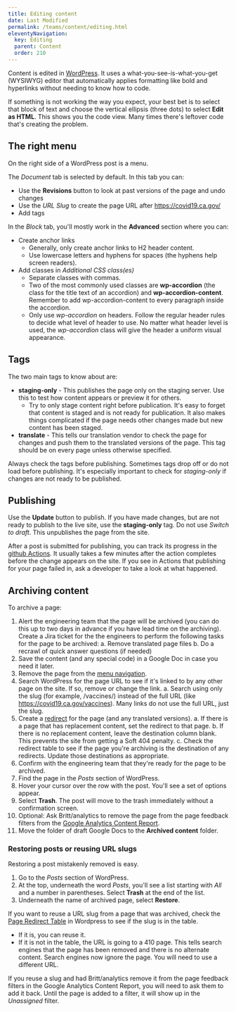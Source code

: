 ```yaml
---
title: Editing content
date: Last Modified 
permalink: /teams/content/editing.html
eleventyNavigation:
  key: Editing
  parent: Content
  order: 210
---
```


Content is edited in [WordPress](https://as-go-covid19-d-001.azurewebsites.net/wp-login.php). It uses a what-you-see-is-what-you-get (WYSIWYG) editor that automatically applies formatting like bold and hyperlinks without needing to know how to code.

If something is not working the way you expect, your best bet is to select that block of text and choose the vertical ellipsis (three dots) to select **Edit as HTML**. This shows you the code view. Many times there's leftover code that's creating the problem.

## The right menu

On the right side of a WordPress post is a menu.

The _Document_ tab is selected by default. In this tab you can:

* Use the **Revisions** button to look at past versions of the page and undo changes
* Use the _URL Slug_ to create the page URL after https://covid19.ca.gov/
* Add tags

In the _Block_ tab, you'll mostly work in the **Advanced** section where you can:

* Create anchor links
  * Generally, only create anchor links to H2 header content.
  * Use lowercase letters and hyphens for spaces (the hyphens help screen readers).
* Add classes in _Additional CSS class(es)_
  * Separate classes with commas.
  * Two of the most commonly used classes are **wp-accordion** (the class for the title text of an accordion) and **wp-accordion-content**. Remember to add wp-accordion-content to every paragraph inside the accordion.
  * Only use _wp-accordion_ on headers. Follow the regular header rules to decide what level of header to use. No matter what header level is used, the _wp-accordion_ class will give the header a uniform visual appearance.

## Tags

The two main tags to know about are:

* **staging-only** - This publishes the page only on the staging server. Use this to test how content appears or preview it for others.
  * Try to only stage content right before publication. It's easy to forget that content is staged and is not ready for publication. It also makes things complicated if the page needs other changes made but new content has been staged.
* **translate** - This tells our translation vendor to check the page for changes and push them to the translated versions of the page. This tag should be on every page unless otherwise specified.

Always check the tags before publishing. Sometimes tags drop off or do not load before publishing. It's especially important to check for _staging-only_ if changes are not ready to be published.

## Publishing

Use the **Update** button to publish. If you have made changes, but are not ready to publish to the live site, use the **staging-only** tag. Do not use _Switch to draft_. This unpublishes the page from the site.

After a post is submitted for publishing, you can track its progress in the [github Actions](https://github.com/cagov/covid19/actions). It usually takes a few minutes after the action completes before the change appears on the site. If you see in Actions that publishing for your page failed in, ask a developer to take a look at what happened.

## Archiving content

To archive a page:

1. Alert the engineering team that the page will be archived (you can do this up to two days in advance if you have lead time on the archiving). Create a Jira ticket for the the engineers to perform the following tasks for the page to be archived:
  a. Remove translated page files
  b. Do a recrawl of quick answer questions (if needed)
2. Save the content (and any special code) in a Google Doc in case you need it later.
3. Remove the page from the [menu navigation](https://as-go-covid19-d-001.azurewebsites.net/wp-admin/post.php?post=7484&action=edit).
4. Search WordPress for the page URL to see if it's linked to by any other page on the site. If so, remove or change the link.
  a. Search using only the slug (for example, /vaccines/) instead of the full URL (like https://covid19.ca.gov/vaccines). Many links do not use the full URL, just the slug.
5. Create a [redirect](https://cagov.github.io/covid19.ca.gov-site-eng-playbook/teams/content/redirects.html) for the page (and any translated versions).
  a. If there is a page that has replacement content, set the redirect to that page.
  b. If there is no replacement content, leave the destination column blank. This prevents the site from getting a Soft 404 penalty.
  c. Check the redirect table to see if the page you're archiving is the destination of any redirects. Update those destinations as appropriate.
6. Confirm with the engineering team that they're ready for the page to be archived.
7. Find the page in the _Posts_ section of WordPress.
8. Hover your cursor over the row with the post. You'll see a set of options appear.
9. Select **Trash**. The post will move to the trash immediately without a confirmation screen.
10. Optional: Ask Britt/analytics to remove the page from the page feedback filters from the [Google Analytics Content Report](https://datastudio.google.com/u/0/reporting/4dc7f0ec-9b4c-403a-8d16-82909a204760/page/PyCVC).
11. Move the folder of draft Google Docs to the **Archived content** folder.

### Restoring posts or reusing URL slugs

Restoring a post mistakenly removed is easy.

1. Go to the _Posts_ section of WordPress.
2. At the top, underneath the word _Posts_, you'll see a list starting with _All_ and a number in parentheses. Select **Trash** at the end of the list.
3. Underneath the name of archived page, select **Restore**.

If you want to reuse a URL slug from a page that was archived, check the [Page Redirect Table](https://as-go-covid19-d-001.azurewebsites.net/wp-admin/post.php?post=1933&action=edit) in Wordpress to see if the slug is in the table.

* If it is, you can reuse it.
* If it is not in the table, the URL is going to a 410 page. This tells search engines that the page has been removed and there is no alternate content. Search engines now ignore the page. You will need to use a different URL.

If you reuse a slug and had Britt/analytics remove it from the page feedback filters in the Google Analytics Content Report, you will need to ask them to add it back. Until the page is added to a filter, it will show up in the *Unassigned* filter.
